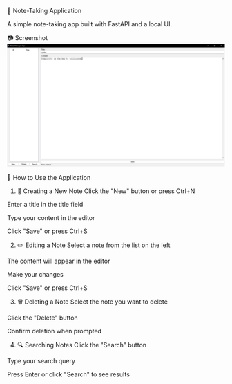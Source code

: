 📝 Note-Taking Application

A simple note-taking app built with FastAPI and a local UI.

📷 Screenshot
![App Screenshot](https://github.com/Swethancyber/note-taking-application/blob/main/img1..png?raw=true)

📘 How to Use the Application
1. 📝 Creating a New Note
Click the "New" button or press Ctrl+N

Enter a title in the title field

Type your content in the editor

Click "Save" or press Ctrl+S

2. ✏️ Editing a Note
Select a note from the list on the left

The content will appear in the editor

Make your changes

Click "Save" or press Ctrl+S

3. 🗑️ Deleting a Note
Select the note you want to delete

Click the "Delete" button

Confirm deletion when prompted

4. 🔍 Searching Notes
Click the "Search" button

Type your search query

Press Enter or click "Search" to see results

